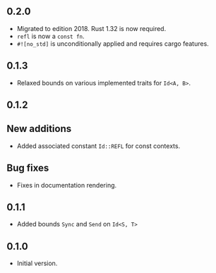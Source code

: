 ## 0.2.0

- Migrated to edition 2018. Rust 1.32 is now required.
- `refl` is now a `const fn`.
- `#![no_std]` is unconditionally applied and requires cargo features.

## 0.1.3

- Relaxed bounds on various implemented traits for `Id<A, B>`.

## 0.1.2

## New additions

- Added associated constant `Id::REFL` for const contexts.

## Bug fixes

- Fixes in documentation rendering.

## 0.1.1

- Added bounds `Sync` and `Send` on `Id<S, T>`

## 0.1.0

- Initial version.
